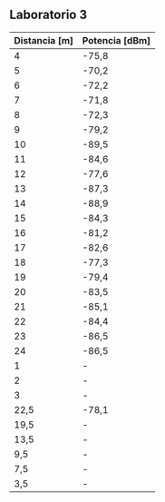 ## Laboratorio 3

| Distancia [m] | Potencia [dBm] |
| ------------- | -------------- |
| 4             | -75,8          |
| 5             | -70,2          |
| 6             | -72,2          |
| 7             | -71,8          |
| 8             | -72,3          |
| 9             | -79,2          |
| 10            | -89,5          |
| 11            | -84,6          |
| 12            | -77,6          |
| 13            | -87,3          |
| 14            | -88,9          |
| 15            | -84,3          |
| 16            | -81,2          |
| 17            | -82,6          |
| 18            | -77,3          |
| 19            | -79,4          |
| 20            | -83,5          |
| 21            | -85,1          |
| 22            | -84,4          |
| 23            | -86,5          |
| 24            | -86,5          |
| 1             | -              |
| 2             | -              |
| 3             | -              |
| 22,5          | -78,1          |
| 19,5          | -              |
| 13,5          | -              |
| 9,5           | -              |
| 7,5           | -              |
| 3,5           | -              |
